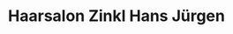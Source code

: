 ---
title: "Haarsalon Zinkl Hans Jürgen"
url: /halbturn/haarsalon-zinkl-hans-juergen/
shop: Friseur
---